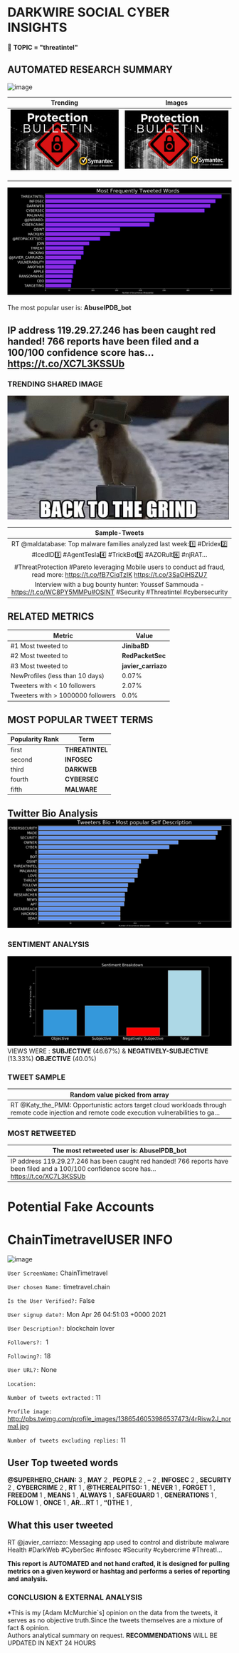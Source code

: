 # DARKWIRE SOCIAL CYBER INSIGHTS 
&#x1F34E; **TOPIC = "threatintel"**

## AUTOMATED RESEARCH SUMMARY
  ![image](darkLogo.png)   

|  Trending  |   Images | 
:-------------------------:|:-------------------------:
|  ![image](assets/threatintel/imageFile1.jpg)     <img width=200/> | ![image](assets/threatintel/imageFile2.jpg) <img width=200/> |   
 
 
![image](assets/threatintel/TWEETS.png)
<br></br>
The most popular user is: **AbuseIPDB_bot**  
 

## IP address 119.29.27.246 has been caught red handed! 766 reports have been filed and a 100/100 confidence score has… https://t.co/XC7L3KSSUb 

  




### TRENDING SHARED IMAGE

![image](assets/threatintel/twitterPostedImage.png)



|                **Sample-Tweets**        |
| :-------------: |
| RT @maldatabase: Top malware families analyzed last week:1️⃣ #Dridex2️⃣ #IcedID3️⃣ #AgentTesla4️⃣ #TrickBot5️⃣ #AZORult6️⃣ #njRAT… |
| #ThreatProtection #Pareto leveraging Mobile users to conduct ad fraud, read more: https://t.co/fB7CiqTzIK https://t.co/3SaOiHSZU7 |
| Interview with a bug bounty hunter: Youssef Sammouda - https://t.co/WC8PY5MMPu#OSINT #Security #Threatintel #cybersecurity |

## RELATED METRICS<br>
| Metric | Value |
| ------------- | ------------- |
| #1 Most tweeted to  | **JinibaBD** |
| #2 Most tweeted to  | **RedPacketSec** |
| #3 Most tweeted to  | **javier_carriazo** |
| NewProfiles (less than 10 days) | 0.07%  |
| Tweeters with < 10 followers  | 2.07%|
| Tweeters with > 1000000 followers  | 0.0%  |



## MOST POPULAR TWEET TERMS 


| Popularity Rank  | Term |
| ------------- | ------------- |
| first  | **THREATINTEL**  |
| second  | **INFOSEC**  |
| third  | **DARKWEB** |
| fourth  | **CYBERSEC**  |
| fifth  | **MALWARE**  |


## Twitter Bio Analysis![image](assets/threatintel/BIO.png)
### SENTIMENT ANALYSIS
![image](assets/threatintel/sentiment.png)
VIEWS WERE : **SUBJECTIVE**  (46.67%) & **NEGATIVELY-SUBJECTIVE** (13.33%) **OBJECTIVE** (40.0%)

### TWEET SAMPLE 
| Random value picked from array |
| ------------- |
|RT @Katy_the_PMM: Opportunistic actors target cloud workloads through remote code injection and remote code execution vulnerabilities to ga… |

### MOST RETWEETED 

| The most retweeted user is: **AbuseIPDB_bot**  |
| ------------- |
| IP address 119.29.27.246 has been caught red handed! 766 reports have been filed and a 100/100 confidence score has… https://t.co/XC7L3KSSUb |

# Potential Fake Accounts
 
# ChainTimetravelUSER INFO
![image](http://pbs.twimg.com/profile_images/1386546053986537473/4rRisw2J_normal.jpg)
 
`User ScreenName:` ChainTimetravel 
 
`User chosen Name:` timetravel.chain 
 
`Is the User Verified?:` False 
 
`User signup date?:` Mon Apr 26 04:51:03 +0000 2021 
 
`User Description?:` blockchain lover 
 
`Followers?: `1 
 
`Following?:` 18 
 
`User URL?:` None 
 
`Location:`  
 
`Number of tweets extracted`  : 11 
 
`Profile image:` http://pbs.twimg.com/profile_images/1386546053986537473/4rRisw2J_normal.jpg 
 
`Number of tweets excluding replies:` 11 
 

 

 
## User Top tweeted words 
 
**@SUPERHERO_CHAIN:** 3 , **MAY** 2 , **PEOPLE** 2 , **–** 2 , **INFOSEC** 2 , **SECURITY** 2 , **CYBERCRIME** 2 , **RT** 1 , **@THEREALPITSO:** 1 , **NEVER** 1 , **FORGET** 1 , **FREEDOM** 1 , **MEANS** 1 , **ALWAYS** 1 , **SAFEGUARD** 1 , **GENERATIONS** 1 , **FOLLOW** 1 , **ONCE** 1 , **AR…RT** 1 , **“()THE** 1 , 
 
## What this user tweeted
 
RT @javier_carriazo: Messaging app used to control and distribute malware Health #DarkWeb #CyberSec #infosec #Security #cybercrime #ThreatI…
 

<b> This report is AUTOMATED and not hand crafted, it is designed for pulling metrics on a given keyword or hashtag and performs a series of reporting and analysis.</b>  
### CONCLUSION & EXTERNAL ANALYSIS

*This is my [Adam McMurchie`s] opinion on the data from the tweets, it serves as no objective truth.Since the tweets themselves are a mixture of fact & opinion.<br>
Authors analytical summary on request.
**RECOMMENDATIONS** WILL BE UPDATED IN NEXT  24 HOURS <br>